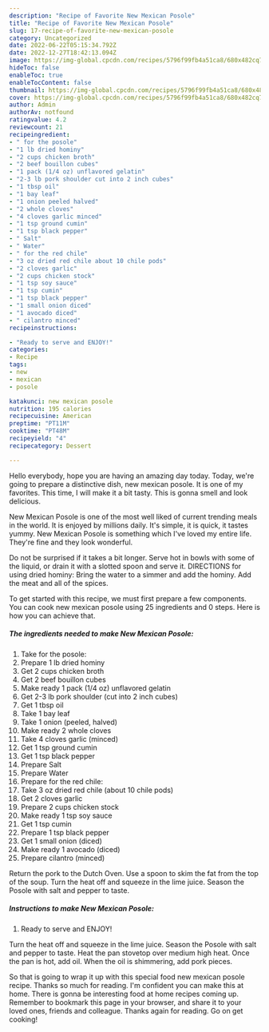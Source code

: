 ```yaml
---
description: "Recipe of Favorite New Mexican Posole"
title: "Recipe of Favorite New Mexican Posole"
slug: 17-recipe-of-favorite-new-mexican-posole
category: Uncategorized
date: 2022-06-22T05:15:34.792Z
date: 2022-12-27T18:42:13.094Z
image: https://img-global.cpcdn.com/recipes/5796f99fb4a51ca8/680x482cq70/new-mexican-posole-recipe-main-photo.jpg
hideToc: false
enableToc: true
enableTocContent: false
thumbnail: https://img-global.cpcdn.com/recipes/5796f99fb4a51ca8/680x482cq70/new-mexican-posole-recipe-main-photo.jpg
cover: https://img-global.cpcdn.com/recipes/5796f99fb4a51ca8/680x482cq70/new-mexican-posole-recipe-main-photo.jpg
author: Admin
authorAv: notfound
ratingvalue: 4.2
reviewcount: 21
recipeingredient:
- " for the posole"
- "1 lb dried hominy"
- "2 cups chicken broth"
- "2 beef bouillon cubes"
- "1 pack (1/4 oz) unflavored gelatin"
- "2-3 lb pork shoulder cut into 2 inch cubes"
- "1 tbsp oil"
- "1 bay leaf"
- "1 onion peeled halved"
- "2 whole cloves"
- "4 cloves garlic minced"
- "1 tsp ground cumin"
- "1 tsp black pepper"
- " Salt"
- " Water"
- " for the red chile"
- "3 oz dried red chile about 10 chile pods"
- "2 cloves garlic"
- "2 cups chicken stock"
- "1 tsp soy sauce"
- "1 tsp cumin"
- "1 tsp black pepper"
- "1 small onion diced"
- "1 avocado diced"
- " cilantro minced"
recipeinstructions:

- "Ready to serve and ENJOY!"
categories:
- Recipe
tags:
- new
- mexican
- posole

katakunci: new mexican posole 
nutrition: 195 calories
recipecuisine: American
preptime: "PT11M"
cooktime: "PT48M"
recipeyield: "4"
recipecategory: Dessert

---
```



Hello everybody, hope you are having an amazing day today. Today, we're going to prepare a distinctive dish, new mexican posole. It is one of my favorites. This time, I will make it a bit tasty. This is gonna smell and look delicious.

New Mexican Posole is one of the most well liked of current trending meals in the world. It is enjoyed by millions daily. It's simple, it is quick, it tastes yummy. New Mexican Posole is something which I've loved my entire life. They're fine and they look wonderful.

Do not be surprised if it takes a bit longer. Serve hot in bowls with some of the liquid, or drain it with a slotted spoon and serve it. DIRECTIONS for using dried hominy: Bring the water to a simmer and add the hominy. Add the meat and all of the spices.


To get started with this recipe, we must first prepare a few components. You can cook new mexican posole using 25 ingredients and 0 steps. Here is how you can achieve that.

<!--inarticleads1-->

##### The ingredients needed to make New Mexican Posole:

1. Take  for the posole:
1. Prepare 1 lb dried hominy
1. Get 2 cups chicken broth
1. Get 2 beef bouillon cubes
1. Make ready 1 pack (1/4 oz) unflavored gelatin
1. Get 2-3 lb pork shoulder (cut into 2 inch cubes)
1. Get 1 tbsp oil
1. Take 1 bay leaf
1. Take 1 onion (peeled, halved)
1. Make ready 2 whole cloves
1. Take 4 cloves garlic (minced)
1. Get 1 tsp ground cumin
1. Get 1 tsp black pepper
1. Prepare  Salt
1. Prepare  Water
1. Prepare  for the red chile:
1. Take 3 oz dried red chile (about 10 chile pods)
1. Get 2 cloves garlic
1. Prepare 2 cups chicken stock
1. Make ready 1 tsp soy sauce
1. Get 1 tsp cumin
1. Prepare 1 tsp black pepper
1. Get 1 small onion (diced)
1. Make ready 1 avocado (diced)
1. Prepare  cilantro (minced)


Return the pork to the Dutch Oven. Use a spoon to skim the fat from the top of the soup. Turn the heat off and squeeze in the lime juice. Season the Posole with salt and pepper to taste. 

<!--inarticleads2-->

##### Instructions to make New Mexican Posole:


1. Ready to serve and ENJOY!

Turn the heat off and squeeze in the lime juice. Season the Posole with salt and pepper to taste. Heat the pan stovetop over medium high heat. Once the pan is hot, add oil. When the oil is shimmering, add pork pieces. 

So that is going to wrap it up with this special food new mexican posole recipe. Thanks so much for reading. I'm confident you can make this at home. There is gonna be interesting food at home recipes coming up. Remember to bookmark this page in your browser, and share it to your loved ones, friends and colleague. Thanks again for reading. Go on get cooking!
